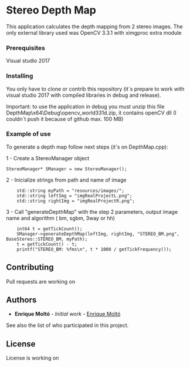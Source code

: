 # Stereo Depth Map
This application calculates the depth mapping from 2 stereo images.
The only external library used was OpenCV 3.3.1 with ximgproc extra module

### Prerequisites

Visual studio 2017

### Installing

You only have to clone or contrib this repository (it´s prepare to work with visual studio 2017 with compiled libraries in debug and release).

Important: to use the application in debug you must unzip this file DepthMap\x64\Debug\opencv_world331d.zip, it contains openCV dll (I couldn´t push it because of github max. 100 MB)

### Example of use

To generate a depth map follow next steps (it's on DepthMap.cpp):

1 - Create a StereoManager object

```
StereoManager* SManager = new StereoManager();
```

2 - Inicialize strings from path and name of image

```
	std::string myPath = "resources/images/";
	std::string leftImg = "imgRealProjectL.png";
	std::string rightImg = "imgRealProjectR.png";
```

3 - Call "generateDepthMap" with the step 2 parameters, output image name and algorithm ( bm, sgbm, 3way or hh)

```
	int64 t = getTickCount();
	SManager->generateDepthMap(leftImg, rightImg, "STEREO_BM.png", BaseStereo::STEREO_BM, myPath);
	t = getTickCount() - t;
	printf("STEREO_BM: %fms\n", t * 1000 / getTickFrequency());
```

## Contributing

Pull requests are working on

## Authors

* **Enrique Moltó** - *Initial work* - [Enrique Moltó](https://github.com/emf31)

See also the list of who participated in this project.

## License

License is working on

